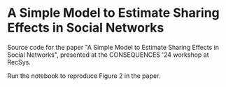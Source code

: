 # A Simple Model to Estimate Sharing Effects in Social Networks
Source code for the paper "A Simple Model to Estimate Sharing Effects in Social Networks", presented at the CONSEQUENCES '24 workshop at RecSys.

Run the notebook to reproduce Figure 2 in the paper.
